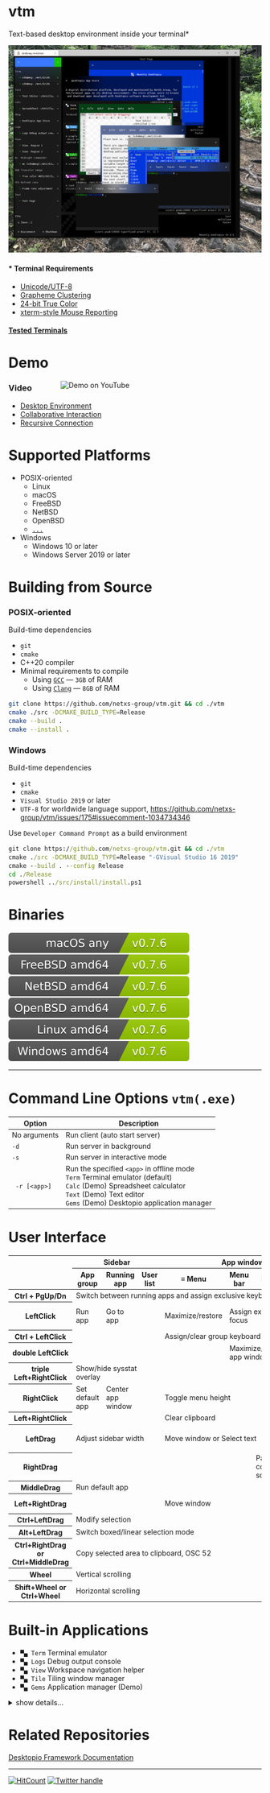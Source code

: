 # vtm

Text-based desktop environment inside your terminal*

![image](.resources/images/mde_banner_v1.18.png)

#### * Terminal Requirements

 - [Unicode/UTF-8](https://www.cl.cam.ac.uk/~mgk25/unicode.html)
 - [Grapheme Clustering](https://unicode.org/reports/tr29/#Grapheme_Cluster_Boundaries)
 - [24-bit True Color](https://github.com//termstandard/colors)
 - [xterm-style Mouse Reporting](https://invisible-island.net/xterm/ctlseqs/ctlseqs.html#h2-Mouse-Tracking)

#### [Tested Terminals](https://github.com/netxs-group/vtm/discussions/72)

# Demo

<a href="https://www.youtube.com/watch?v=kofkoxGjFWQ">
  <img align="right" width="400" alt="Demo on YouTube" src="https://user-images.githubusercontent.com/11535558/146906370-c9705579-1bbb-4e9e-8977-47312f551cc8.gif">
</a>

### Video

 - [Desktop Environment](https://youtu.be/fLumnSctakY)
 - [Collaborative Interaction](https://youtu.be/0zU4e5Vam8c)
 - [Recursive Connection](https://youtu.be/Fm5X75sO62c)

# Supported Platforms

- POSIX-oriented
  - Linux
  - macOS
  - FreeBSD
  - NetBSD
  - OpenBSD
  - [`...`](https://en.wikipedia.org/wiki/POSIX#POSIX-oriented_operating_systems)
- Windows
  - Windows 10 or later
  - Windows Server 2019 or later

# Building from Source

### POSIX-oriented

Build-time dependencies
 - `git`
 - `cmake`
 - C++20 compiler
 - Minimal requirements to compile
   - Using [`GCC`](https://gcc.gnu.org/projects/cxx-status.html) — `3GB` of RAM
   - Using [`Clang`](https://clang.llvm.org/cxx_status.html) — `8GB` of RAM

```bash
git clone https://github.com/netxs-group/vtm.git && cd ./vtm
cmake ./src -DCMAKE_BUILD_TYPE=Release
cmake --build .
cmake --install .
```

### Windows

Build-time dependencies
 - `git`
 - `cmake`
 - `Visual Studio 2019` or later
 - `UTF-8` for worldwide language support, https://github.com/netxs-group/vtm/issues/175#issuecomment-1034734346

Use `Developer Command Prompt` as a build environment
```cmd
git clone https://github.com/netxs-group/vtm.git && cd ./vtm
cmake ./src -DCMAKE_BUILD_TYPE=Release "-GVisual Studio 16 2019"
cmake --build . --config Release
cd ./Release
powershell ../src/install/install.ps1
```

# Binaries

[![](.resources/status/macos.svg)](https://github.com/netxs-group/vtm/releases/latest/download/vtm_macos_any.tar.gz)  
[![](.resources/status/freebsd.svg)](https://github.com/netxs-group/vtm/releases/latest/download/vtm_freebsd_amd64.tar.gz)  
[![](.resources/status/netbsd.svg)](https://github.com/netxs-group/vtm/releases/latest/download/vtm_netbsd_amd64.tar.gz)  
[![](.resources/status/openbsd.svg)](https://github.com/netxs-group/vtm/releases/latest/download/vtm_openbsd_amd64.tar.gz)  
[![](.resources/status/linux.svg)](https://github.com/netxs-group/vtm/releases/latest/download/vtm_linux_amd64.tar.gz)  
[![](.resources/status/windows.svg)](https://github.com/netxs-group/vtm/releases/latest/download/vtm_windows_amd64.zip)  

---

# Command Line Options `vtm(.exe)`

Option       | Description
-------------|-------------------------------------------------------
No arguments | Run client (auto start server)
` -d `       | Run server in background
` -s `       | Run server in interactive mode
` -r [<app>]`| Run the specified `<app>` in offline mode<br>`Term` Terminal emulator (default)<br>`Calc` (Demo) Spreadsheet calculator<br>`Text` (Demo) Text editor<br>`Gems` (Demo) Desktopio application manager

# User Interface

<table>
<thead>
  <tr>
    <th rowspan="2"></th>
    <th colspan="3">Sidebar</th>
    <th colspan="4">App window</th>
    <th colspan="2">Desktop</th>
  </tr>
  <tr>
    <th>App group</th>
    <th>Running app</th>
    <th>User list</th>
    <th>≡ Menu</th>
    <th>Menu bar</th>
    <th>Interior</th>
    <th>Resize grips</th>
    <th>Navigation strings</th>
    <th>Free space</th>
  </tr>
</thead>
<tbody>
  <tr>
    <th>Ctrl + PgUp/Dn</th>
    <td colspan="9">Switch between running apps and assign exclusive keyboard focus</td>
  </tr>
  <tr>
    <th>LeftClick</th>
    <td>Run app</td>
    <td>Go to app</td>
    <td></td>
    <td>Maximize/restore</td>
    <td colspan="3">Assign exclusive keyboard focus</td>
    <td>Go to app</td>
    <td>Clear keyboard focus</td>
  </tr>
  <tr>
    <th>Ctrl + LeftClick</th>
    <td colspan="3"></td>
    <td colspan="5">Assign/clear group keyboard focus</td>
    <td></td>
  </tr>
  <tr>
    <th>double LeftClick</th>
    <td colspan="3"></td>
    <td></td>
    <td colspan="2">Maximize/restore app window</td>
    <td colspan="3"></td>
  </tr>
  <tr>
    <th>triple Left+RightClick</th>
    <td colspan="3">Show/hide sysstat overlay</td>
    <td colspan="6"></td>
  </tr>
  <tr>
    <th>RightClick</th>
    <td>Set default app</td>
    <td>Center app window</td>
    <td colspan="1"></td>
    <td colspan="2">Toggle menu height</td>
    <td colspan="1"></td>
    <td colspan="2">Center app window</td>
    <td></td>
  </tr>
  <tr>
    <th>Left+RightClick</th>
    <td colspan="3"></td>
    <td colspan="5">Clear clipboard</td>
    <td></td>
  </tr>
  <tr>
    <th>LeftDrag</th>
    <td colspan="3">Adjust sidebar width</td>
    <td colspan="5">Move window or Select text</td>
    <td>Panoramic workspace scrolling</td>
  </tr>
  <tr>
    <th>RightDrag</th>
    <td colspan="5"></td>
    <td>Panoramic content scrolling</td>
    <td colspan="2"></td>
    <td>Run default app</td>
  </tr>
  <tr>
    <th>MiddleDrag</th>
    <td colspan="9">Run default app</td>
  </tr>
  <tr>
    <th>Left+RightDrag</th>
    <td colspan="3"></td>
    <td colspan="4">Move window</td>
    <td colspan="2">Panoramic workspace scrolling</td>
  </tr>
  <tr>
    <th>Ctrl+LeftDrag</th>
    <td colspan="9">Modify selection</td>
  </tr>
  <tr>
  <tr>
    <th>Alt+LeftDrag</th>
    <td colspan="9">Switch boxed/linear selection mode</td>
  </tr>
  <tr>
    <th>Ctrl+RightDrag or Ctrl+MiddleDrag</th>
    <td colspan="9">Copy selected area to clipboard, OSC 52</td>
  </tr>
  <tr>
    <th>Wheel</th>
    <td colspan="7">Vertical scrolling</td>
    <td colspan="2"></td>
  </tr>
  <tr>
    <th>Shift+Wheel or Ctrl+Wheel</th>
    <td colspan="7">Horizontal scrolling</td>
    <td colspan="2"></td>
  </tr>
</tbody>
</table>

# Built-in Applications

- `▀▄ Term` Terminal emulator
- `▀▄ Logs` Debug output console
- `▀▄ View` Workspace navigation helper
- `▀▄ Tile` Tiling window manager
- `▀▄ Gems` Application manager (Demo)

<details><summary>show details...</summary><p>

 - `▀▄ Term`
   - UTF-8 Everywhere
   - Unicode clustering
   - TrueColor/256-color support
   - Auto-wrap mode `DECAWM` (with horizontal scrolling)
   - Focus tracking `DECSET 1004`
   - Bracketed paste mode `DECSET 2004`
   - SGR attributes: overline, double underline, strikethrough, and others
   - Save/restore terminal window title `XTWINOPS 22/23`
   - Mouse tracking `DECSET 1000/1002/1003/1006 SGR` mode
   - Mouse tracking `DECSET 10060 Extended SGR` mode, mouse reporting outside of the terminal viewport (outside + negative arguments) #62
   - Text selection by mouse #149
   - Configurable using VT-sequences

      Name         | Sequence                         | Description
      -------------|----------------------------------|-------------
      `CCC_SBS`    | `CSI` 24 : n : m `p`             | Set scrollback buffer size, `int32_t`<br>`n` Initial buffer size in lines; 0 — grow step is used for initial size; _default (if omitted) is 20.000_<br>`m` Grow step for unlimited buffer; _default (if omitted) is 0_ — for fixed size buffer
      `CCC_SGR`    | `CSI` 28 : Pm `p`                | Set terminal background using SGR parameters (one attribute at once)<br>`Pm` Colon-separated list of attribute parameters, 0 — reset all attributes, _default is 0_
      `CCC_SEL`    | `CSI` 29 : n `p`                 | Set selection mode, _default is 0_<br>`n = 0` Selection is off<br>`n = 1`Select and copy as plaintext<br>`n = 2` Select and copy as ANSI-text
      `CCC_PAD`    | `CSI` 30 : n `p`                 | Set scrollbuffer side padding<br>`n` Width in cells, _max = 255, default is 0_
      `CCC_RST`    | `CSI` 1 `p`                      | Reset all parameters to default
      `CCC_TBS`    | `CSI` 5 : n `p`                  | Set tabulation length<br>`n` Length in cells, _max = 256, default is 8_
      `CCC_JET`    | `CSI` 11 : n `p`                 | Set text alignment, _default is Left_<br>`n = 0` default<br>`n = 1` Left<br>`n = 2` Right<br>`n = 3` Center
      `CCC_WRP`    | `CSI` 12 : n `p`                 | Set text autowrap mode, _default is On_<br>`n = 0` default<br>`n = 1` On<br>`n = 2` Off (_enable horizontal scrolling_)
      `CCC_RTL`    | `CSI` 13 : n `p`                 | Set text right-to-left mode, _default is Off_<br>`n = 0` default<br>`n = 1` On<br>`n = 2` Off

      Note: It is possible to combine multiple command into a single sequence using a semicolon. For example, the following sequence disables wrapping, enables text selection, and sets the background to blue: `CSI 12 : 2 ; 29 : 1 ; 28 : 44 p` or `CSI 12 : 2 ; 29 : 1 ; 28 : 48 : 2 : 0 : 0 : 255 p`.

 - `▀▄ Logs`
   - Debug output console.

 - `▀▄ View`
   - Serves for quick navigation through the workspace using cyclic selection (left click on group title) in the `View` group on the taskbar. Right click to set clipboard data as region title (swap clipboard text and title).

 - `▀▄ Tile`
   - Supports Drag and Drop for panes (like tabs in a browser).
   - Use any modifier (`Ctrl` or `Alt`) while pane dragging to disable drag&drop mode.
   - List of panes (outside the right side of the window)
     - `LeftClick` -- Set exclusive focus
     - `Ctrl+LeftClick`/`RightClick` -- Set/Unset group focus
     - `double LeftClick` -- Maxixmize/restore
   - Configurable via environment variable `VTM_PROFILE...`.  
     ```
     # Configuration example:

     VTM_PROFILE_1='"Menu label 1", "Window Title 1", h1:2( v1:1("bash -c htop", "bash -c mc"), "bash")'
     VTM_PROFILE_2='"Menu label 2", "Window Title 2", h( v("bash -c htop", "bash -c mc"), "bash")'

     # Single DirectVT application
     VTM_PROFILE_3='"DTVT Term", "Notes", a("Direct", "DTVT Term title", "vtm -r term")'
     ```


</p></details>

# Related Repositories

[Desktopio Framework Documentation](https://github.com/netxs-group/Desktopio-Docs)

---

[![HitCount](https://views.whatilearened.today/views/github/netxs-group/vtm.svg)](https://github.com/netxs-group/vtm) [![Twitter handle][]][twitter badge]

[//]: # (LINKS)
[twitter handle]: https://img.shields.io/twitter/follow/desktopio.svg?style=social&label=Follow
[twitter badge]: https://twitter.com/desktopio

